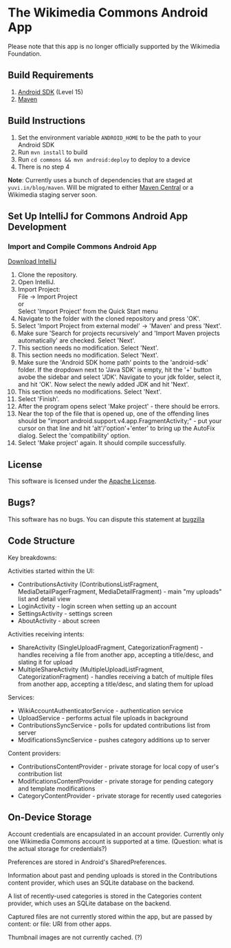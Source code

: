 # The Wikimedia Commons Android App #

Please note that this app is no longer officially supported by the Wikimedia Foundation.

## Build Requirements ##

1. [Android SDK][1] (Level 15)
2. [Maven][2]

## Build Instructions ##

1. Set the environment variable `ANDROID_HOME` to be the path to your Android SDK
2. Run `mvn install` to build
3. Run `cd commons && mvn android:deploy` to deploy to a device
4. There is no step 4

**Note**: Currently uses a bunch of dependencies that are staged at `yuvi.in/blog/maven`. Will be migrated to either [Maven Central][4] or a Wikimedia staging server soon.

## Set Up IntelliJ for Commons Android App Development ##

### Import and Compile Commons Android App ##

[Download IntelliJ][6]

1. Clone the repository.
2. Open IntelliJ.
3. Import Project:  
	File -> Import Project  
	or  
	Select 'Import Project' from the Quick Start menu  
4. Navigate to the folder with the cloned repository and press 'OK'.
5. Select 'Import Project from external model' -> 'Maven' and press 'Next'.
6. Make sure 'Search for projects recursively' and 'Import Maven projects automatically' are checked. Select 'Next'.
7. This section needs no modification. Select 'Next'.
8. This section needs no modification. Select 'Next'.
9. Make sure the 'Android SDK home path' points to the 'android-sdk' folder. If the dropdown next to 'Java SDK' is empty, hit the '+' button avobe the sidebar and select 'JDK'. Navigate to your jdk folder, select it, and hit 'OK'. Now select the newly added JDK and hit 'Next'.
10. This section needs no modifications. Select 'Next'.
11. Select 'Finish'.
12. After the program opens select 'Make project' - there should be errors.
13. Near the top of the file that is opened up, one of the offending lines should be "import android.support.v4.app.FragmentActivity;" - put your cursor on that line and hit 'alt'/'option'+'enter' to bring up the AutoFix dialog. Select the 'compatibility' option.
14. Select 'Make project' again. It should compile successfully.

## License ##

This software is licensed under the [Apache License][5].

## Bugs? ##

This software has no bugs. You can dispute this statement at [bugzilla][3]

## Code Structure ##

Key breakdowns:

Activities started within the UI:
* ContributionsActivity (ContributionsListFragment, MediaDetailPagerFragment, MediaDetailFragment) - main "my uploads" list and detail view
* LoginActivity - login screen when setting up an account
* SettingsActivity - settings screen
* AboutActivity - about screen

Activities receiving intents:
* ShareActivity (SingleUploadFragment, CategorizationFragment) - handles receiving a file from another app, accepting a title/desc, and slating it for upload
* MultipleShareActivity (MultipleUploadListFragment, CategorizationFragment) - handles receiving a batch of multiple files from another app, accepting a title/desc, and slating them for upload

Services:
* WikiAccountAuthenticatorService - authentication service
* UploadService - performs actual file uploads in background
* ContributionsSyncService - polls for updated contributions list from server
* ModificationsSyncService - pushes category additions up to server

Content providers:
* ContributionsContentProvider - private storage for local copy of user's contribution list
* ModificationsContentProvider - private storage for pending category and template modifications
* CategoryContentProvider - private storage for recently used categories


## On-Device Storage ##

Account credentials are encapsulated in an account provider. Currently only one Wikimedia Commons account is supported at a time. (Question: what is the actual storage for credentials?)

Preferences are stored in Android's SharedPreferences.

Information about past and pending uploads is stored in the Contributions content provider, which uses an SQLite database on the backend.

A list of recently-used categories is stored in the Categories content provider, which uses an SQLite database on the backend.

Captured files are not currently stored within the app, but are passed by content: or file: URI from other apps.

Thumbnail images are not currently cached. (?)






[1]: https://developer.android.com/sdk/index.html
[2]: https://maven.apache.org/
[3]: https://bugzilla.wikimedia.org/enter_bug.cgi?product=Commons%20App
[4]: http://search.maven.org/
[5]: https://www.apache.org/licenses/LICENSE-2.0
[6]: http://www.jetbrains.com/idea/download/index.html
